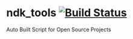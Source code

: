 # ndk_tools  [![Build Status](https://travis-ci.org/n-d-k/ndk_tools.svg?branch=master)](https://travis-ci.org/n-d-k/ndk_tools)


Auto Built Script for Open Source Projects
